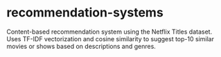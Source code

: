 # recommendation-systems
Content-based recommendation system using the Netflix Titles dataset. Uses TF-IDF vectorization and cosine similarity to suggest top-10 similar movies or shows based on descriptions and genres.
